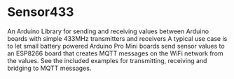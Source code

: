 # Sensor433
An Arduino Library for sending and receiving values between Arduino boards with simple 433MHz transmitters and receivers
A typical use case is to let small battery powered Arduino Pro Mini boards send sensor values to an ESP8266 board that creates MQTT messages on the WiFi network from the values.
See the included examples for transmitting, receiving and bridging to MQTT messages.

